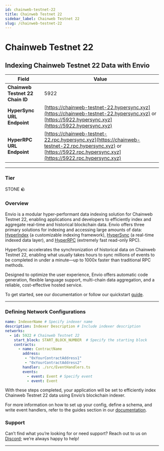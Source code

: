 ```yaml
---
id: chainweb-testnet-22
title: Chainweb Testnet 22
sidebar_label: Chainweb Testnet 22
slug: /chainweb-testnet-22
---
```


# Chainweb Testnet 22

## Indexing Chainweb Testnet 22 Data with Envio

| **Field**                     | **Value**                                                                                          |
|-------------------------------|----------------------------------------------------------------------------------------------------|
| **Chainweb Testnet 22 Chain ID**     | 5922                                                                                            |
| **HyperSync URL Endpoint**    | [https://chainweb-testnet-22.hypersync.xyz](https://chainweb-testnet-22.hypersync.xyz) or [https://5922.hypersync.xyz](https://5922.hypersync.xyz) |
| **HyperRPC URL Endpoint**     | [https://chainweb-testnet-22.rpc.hypersync.xyz](https://chainweb-testnet-22.rpc.hypersync.xyz) or [https://5922.rpc.hypersync.xyz](https://5922.rpc.hypersync.xyz) |

---

### Tier

STONE 🪨

### Overview

Envio is a modular hyper-performant data indexing solution for Chainweb Testnet 22, enabling applications and developers to efficiently index and aggregate real-time and historical blockchain data. Envio offers three primary solutions for indexing and accessing large amounts of data: [HyperIndex](/docs/HyperIndex/overview) (a customizable indexing framework), [HyperSync](/docs/HyperSync/overview) (a real-time indexed data layer), and [HyperRPC](/docs/HyperSync/overview-hyperrpc) (extremely fast read-only RPC).

HyperSync accelerates the synchronization of historical data on Chainweb Testnet 22, enabling what usually takes hours to sync millions of events to be completed in under a minute—up to 1000x faster than traditional RPC methods.

Designed to optimize the user experience, Envio offers automatic code generation, flexible language support, multi-chain data aggregation, and a reliable, cost-effective hosted service.

To get started, see our documentation or follow our quickstart [guide](/docs/HyperIndex/contract-import).

---

### Defining Network Configurations

```yaml
name: IndexerName # Specify indexer name
description: Indexer Description # Include indexer description
networks:
  - id: 5922 # Chainweb Testnet 22  
    start_block: START_BLOCK_NUMBER  # Specify the starting block
    contracts:
      - name: ContractName
        address:
         - "0xYourContractAddress1"
         - "0xYourContractAddress2"
        handler: ./src/EventHandlers.ts
        events:
          - event: Event # Specify event
          - event: Event
```

With these steps completed, your application will be set to efficiently index Chainweb Testnet 22 data using Envio’s blockchain indexer.

For more information on how to set up your config, define a schema, and write event handlers, refer to the guides section in our [documentation](/docs/HyperIndex/configuration-file).

### Support

Can’t find what you’re looking for or need support? Reach out to us on [Discord](https://discord.com/invite/Q9qt8gZ2fX); we’re always happy to help!

---
